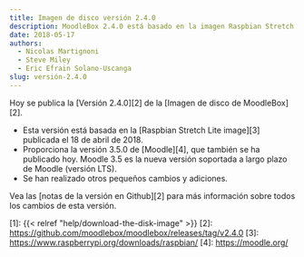 ```yaml
---
title: Imagen de disco versión 2.4.0
description: MoodleBox 2.4.0 está basado en la imagen Raspbian Stretch Lite de 2018-04-18 y Moodle 3.5.0. Es compatible con la nueva Raspberry Pi 3B+.
date: 2018-05-17
authors:
  - Nicolas Martignoni
  - Steve Miley
  - Eric Efrain Solano-Uscanga
slug: versión-2.4.0
---
```


Hoy se publica la [Versión 2.4.0][2] de la [Imagen de disco de MoodleBox][2].

  - Esta versión está basada en la [Raspbian Stretch Lite image][3] publicada el 18 de abril de 2018.
  - Proporciona la versión 3.5.0 de [Moodle][4], que también se ha publicado hoy. Moodle 3.5 es la nueva versión soportada a largo plazo de Moodle (versión LTS).
  - Se han realizado otros pequeños cambios y adiciones.

Vea las [notas de la versión en Github][2] para más información sobre todos los cambios de esta versión.

 [1]: {{< relref "help/download-the-disk-image" >}}
 [2]: https://github.com/moodlebox/moodlebox/releases/tag/v2.4.0
 [3]: https://www.raspberrypi.org/downloads/raspbian/
 [4]: https://moodle.org/

